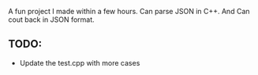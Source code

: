 A fun project I made within a few hours. Can parse JSON in C++. And Can cout back in JSON format.

## TODO:
- Update the test.cpp with more cases

